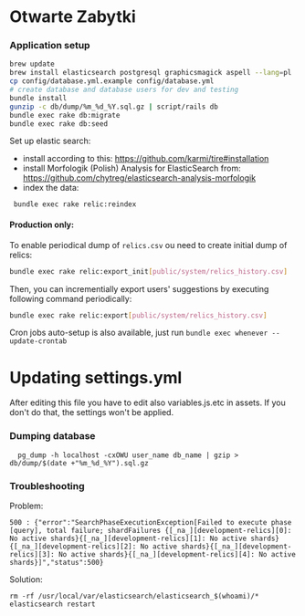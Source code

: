 # Otwarte Zabytki

### Application setup

```bash
brew update
brew install elasticsearch postgresql graphicsmagick aspell --lang=pl
cp config/database.yml.example config/database.yml
# create database and database users for dev and testing
bundle install
gunzip -c db/dump/%m_%d_%Y.sql.gz | script/rails db
bundle exec rake db:migrate
bundle exec rake db:seed
```

Set up elastic search:

 - install according to this: https://github.com/karmi/tire#installation
 - install Morfologik (Polish) Analysis for ElasticSearch from: https://github.com/chytreg/elasticsearch-analysis-morfologik
 - index the data:

 ```bash:
  bundle exec rake relic:reindex
 ```

#### Production only:

To enable periodical dump of `relics.csv` ou need to create initial dump of relics:

```bash
bundle exec rake relic:export_init[public/system/relics_history.csv]
```

Then, you can incrementially export users' suggestions by executing following command periodically:

```bash
bundle exec rake relic:export[public/system/relics_history.csv]
```

Cron jobs auto-setup is also available, just run ```bundle exec whenever --update-crontab```

# Updating settings.yml

After editing this file you have to edit also variables.js.etc in assets.
If you don't do that, the settings won't be applied.

### Dumping database

```bash:
  pg_dump -h localhost -cxOWU user_name db_name | gzip > db/dump/$(date +"%m_%d_%Y").sql.gz
```

### Troubleshooting

Problem:

    500 : {"error":"SearchPhaseExecutionException[Failed to execute phase [query], total failure; shardFailures {[_na_][development-relics][0]: No active shards}{[_na_][development-relics][1]: No active shards}{[_na_][development-relics][2]: No active shards}{[_na_][development-relics][3]: No active shards}{[_na_][development-relics][4]: No active shards}]","status":500}

Solution:

    rm -rf /usr/local/var/elasticsearch/elasticsearch_$(whoami)/*
    elasticsearch restart
